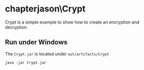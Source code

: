 # chapterjason\Crypt

Crypt is a simple example to show how to create an encryption and decryption.

## Run under Windows

The `Crypt.jar` is located under `out/artifacts/Crypt`

    java -jar Crypt.jar
